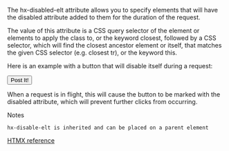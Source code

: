 The hx-disabled-elt attribute allows you to specify elements that will have the disabled attribute added to them for the duration of the request.

The value of this attribute is a CSS query selector of the element or elements to apply the class to, or the keyword closest, followed by a CSS selector, which will find the closest ancestor element or itself, that matches the given CSS selector (e.g. closest tr), or the keyword this.

Here is an example with a button that will disable itself during a request:

<button hx-post="/example" hx-disabled-elt="this">
    Post It!
</button>

When a request is in flight, this will cause the button to be marked with the disabled attribute, which will prevent further clicks from occurring.

Notes

    hx-disable-elt is inherited and can be placed on a parent element

[HTMX reference](https://htmx.org/attributes/hx-disabled-elt/)
